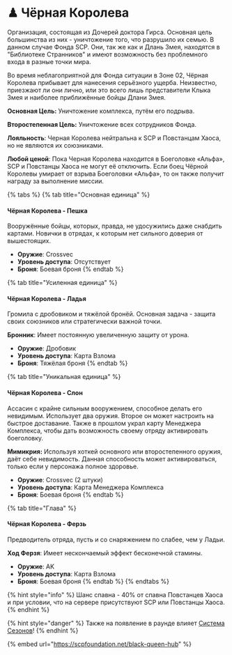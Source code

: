 # ♟ Чёрная Королева

Организация, состоящая из Дочерей доктора Гирса. Основная цель большинства из них - уничтожение того, что разрушило их семью. В данном случае Фонда SCP. Они, так же как и Длань Змея, находятся в "Библиотеке Странников" и имеют возможность без проблемного входа в разные точки мира.

Во время неблагоприятной для Фонда ситуации в Зоне 02, Чёрная Королева прибывает для нанесения серьёзного ущерба. Неизвестно, приезжают ли они лично, или это всего лишь представители Клыка Змея и наиболее приближённые бойцы Длани Змея.

**Основная Цель:** Уничтожение комплекса, путём его подрыва.

**Второстепенная Цель:** Уничтожение всех сотрудников Фонда.

**Лояльность**: Черная Королева нейтральна к SCP и Повстанцам Хаоса, но не являются их союзниками.

**Любой ценой**: Пока Черная Королева находится в Боеголовке «Альфа», SCP и Повстанцы Хаоса не могут её отключить. Если боец Чёрной Королевы умирает от взрыва Боеголовки «Альфа», то он также получит награду за выполнение миссии.

{% tabs %}
{% tab title="Основная единица" %}
#### Чёрная Королева - Пешка

Вооружённые бойцы, которых, правда, не удосужились даже снабдить картами. Новички в отрядах, к которым нет сильного доверия от вышестоящих.

* **Оружие**: Crossvec
* **Уровень доступа**: Отсутствует
* **Броня**: Боевая броня
{% endtab %}

{% tab title="Усиленная единица" %}
#### Чёрная Королева - Ладья

Громила с дробовиком и тяжёлой бронёй. Основная задача - защита своих союзников или стратегически важной точки.

**Бронник**: Имеет постоянную увеличенную защиту от урона.

* **Оружие**: Дробовик
* **Уровень доступа**: Карта Взлома
* **Броня**: Тяжёлая броня
{% endtab %}

{% tab title="Уникальная единица" %}
#### Чёрная Королева - Слон

Ассасин с крайне сильным вооружением, способное делать его невидимым. Использует два оружия. Второе он может настроить на быстрое доставание. Также в прошлом украл карту Менеджера Комплекса, чтобы дать возможность своему отряду активировать боеголовку.

**Мимикрия:** Используя хоткей основного или второстепенного оружия, даёт себе невидимость. Данная способность может активироваться, только если у персонажа полное здоровье.

* **Оружие**: Crossvec (2 штуки)
* **Уровень доступа**: Карта Менеджера Комплекса
* **Броня**: Боевая броня
{% endtab %}

{% tab title="Глава" %}
#### Чёрная Королева - Ферзь

Предводитель отряда, пусть и со снаряжением по слабее, чем у Ладьи.

**Ход Ферзя**: Имеет нескончаемый эффект бесконечной стамины.

* **Оружие**: AK
* **Уровень доступа**: Карта Взлома
* **Броня**: Боевая броня
{% endtab %}
{% endtabs %}

{% hint style="info" %}
Шанс спавна - 40% от спавна Повстанцев Хаоса и при условии, что на сервере присутствуют SCP или Повстанцы Хаоса.
{% endhint %}

{% hint style="danger" %}
Также на появление в раунде влияет [Система Сезонов](../../server-systems/seasons-system.md)!
{% endhint %}

{% embed url="https://scpfoundation.net/black-queen-hub" %}
